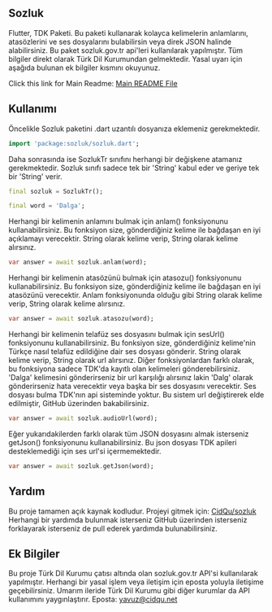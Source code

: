 ## Sozluk
Flutter, TDK Paketi. Bu paketi kullanarak kolayca kelimelerin anlamlarını, atasözlerini ve ses dosyalarını bulabilirsin veya direk JSON halinde alabilirsiniz. Bu paket sozluk.gov.tr api'leri kullanılarak yapılmıştır.
Tüm bilgiler direkt olarak Türk Dil Kurumundan gelmektedir. Yasal uyarı için aşağıda bulunan ek bilgiler kısmını okuyunuz.

Click this link for Main Readme: [Main README File](https://github.com/CidQu/sozluk/blob/main/README.md)

## Kullanımı

Öncelikle Sozluk paketini .dart uzantılı dosyanıza eklemeniz gerekmektedir.
```dart
import 'package:sozluk/sozluk.dart';
```

Daha sonrasında ise SozlukTr sınıfını herhangi bir değişkene atamanız gerekmektedir. Sozluk sınıfı sadece tek bir 'String' kabul eder ve geriye tek bir 'String' verir.
```dart
final sozluk = SozlukTr();

final word = 'Dalga';
```

Herhangi bir kelimenin anlamını bulmak için anlam() fonksiyonunu kullanabilirsiniz. Bu fonksiyon size, gönderdiğiniz kelime ile bağdaşan en iyi açıklamayı verecektir. String olarak kelime verip, String olarak kelime alırsınız.
```dart
var answer = await sozluk.anlam(word);
```

Herhangi bir kelimenin atasözünü bulmak için atasozu() fonksiyonunu kullanabilirsiniz. Bu fonksiyon size, gönderdiğiniz kelime ile bağdaşan en iyi atasözünü verecektir. Anlam fonksiyonunda olduğu gibi String olarak kelime verip, String olarak kelime alırsınız.
```dart
var answer = await sozluk.atasozu(word);
```

Herhangi bir kelimenin telafüz ses dosyasını bulmak için sesUrl() fonksiyonunu kullanabilirsiniz. Bu fonksiyon size, gönderdiğiniz kelime'nin Türkçe nasıl telafüz edildiğine dair ses dosyası gönderir. String olarak kelime verip, String olarak url alırsınız. Diğer fonksiyonlardan farklı olarak, bu fonksiyona sadece TDK'da kayıtlı olan kelimeleri gönderebilirsiniz. 'Dalga' kelimesini gönderirseniz bir url karşılığı alırsınız lakin 'Dalg' olarak gönderirseniz hata verecektir veya başka bir ses dosyasını verecektir. Ses dosyası bulma TDK'nın api sisteminde yoktur. Bu sistem url değiştirerek elde edilmiştir, GitHub üzerinden bakabilirsiniz.
```dart
var answer = await sozluk.audioUrl(word);
```

Eğer yukarıdakilerden farklı olarak tüm JSON dosyasını almak isterseniz getJson() fonksiyonunu kullanabilirsiniz. Bu json dosyası TDK apileri desteklemediği için ses url'si içermemektedir.
```dart
var answer = await sozluk.getJson(word);
```
## Yardım
Bu proje tamamen açık kaynak kodludur. Projeyi gitmek için: [CidQu/sozluk](https://github.com/CidQu/sozluk) Herhangi bir yardımda bulunmak isterseniz GitHub üzerinden isterseniz forklayarak isterseniz de pull ederek yardımda bulunabilirsiniz.


## Ek Bilgiler

Bu proje Türk Dil Kurumu çatısı altında olan sozluk.gov.tr API'si kullanılarak yapılmıştır. Herhangi bir yasal işlem veya iletişim için eposta yoluyla iletişime geçebilirsiniz. Umarım ileride Türk Dil Kurumu gibi diğer kurumlar da API kullanımını yaygınlaştırır. Eposta: yavuz@cidqu.net